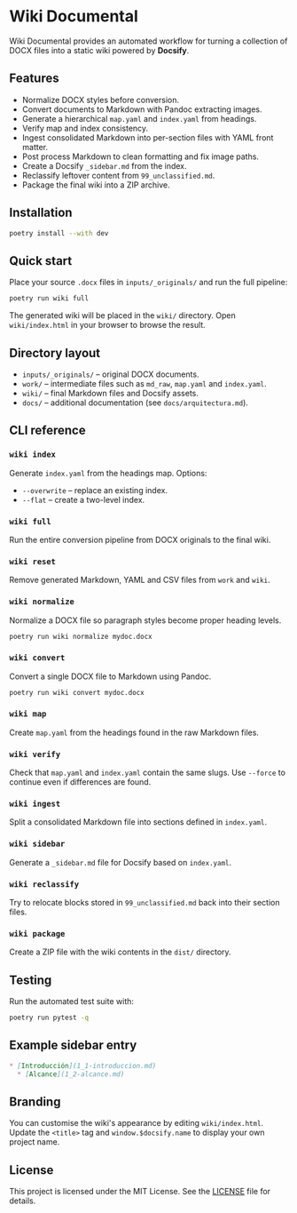 # Wiki Documental

Wiki Documental provides an automated workflow for turning a collection of DOCX files into a static wiki powered by **Docsify**.

## Features

- Normalize DOCX styles before conversion.
- Convert documents to Markdown with Pandoc extracting images.
- Generate a hierarchical `map.yaml` and `index.yaml` from headings.
- Verify map and index consistency.
- Ingest consolidated Markdown into per-section files with YAML front matter.
- Post process Markdown to clean formatting and fix image paths.
- Create a Docsify `_sidebar.md` from the index.
- Reclassify leftover content from `99_unclassified.md`.
- Package the final wiki into a ZIP archive.

## Installation

```bash
poetry install --with dev
```

## Quick start

Place your source `.docx` files in `inputs/_originals/` and run the full pipeline:

```bash
poetry run wiki full
```

The generated wiki will be placed in the `wiki/` directory. Open `wiki/index.html` in your browser to browse the result.

## Directory layout

- `inputs/_originals/` – original DOCX documents.
- `work/` – intermediate files such as `md_raw`, `map.yaml` and `index.yaml`.
- `wiki/` – final Markdown files and Docsify assets.
- `docs/` – additional documentation (see `docs/arquitectura.md`).

## CLI reference

### `wiki index`
Generate `index.yaml` from the headings map. Options:

- `--overwrite` – replace an existing index.
- `--flat` – create a two-level index.

### `wiki full`
Run the entire conversion pipeline from DOCX originals to the final wiki.

### `wiki reset`
Remove generated Markdown, YAML and CSV files from `work` and `wiki`.

### `wiki normalize`
Normalize a DOCX file so paragraph styles become proper heading levels.

```bash
poetry run wiki normalize mydoc.docx
```

### `wiki convert`
Convert a single DOCX file to Markdown using Pandoc.

```bash
poetry run wiki convert mydoc.docx
```

### `wiki map`
Create `map.yaml` from the headings found in the raw Markdown files.

### `wiki verify`
Check that `map.yaml` and `index.yaml` contain the same slugs. Use `--force` to continue even if differences are found.

### `wiki ingest`
Split a consolidated Markdown file into sections defined in `index.yaml`.

### `wiki sidebar`
Generate a `_sidebar.md` file for Docsify based on `index.yaml`.

### `wiki reclassify`
Try to relocate blocks stored in `99_unclassified.md` back into their section files.

### `wiki package`
Create a ZIP file with the wiki contents in the `dist/` directory.

## Testing

Run the automated test suite with:

```bash
poetry run pytest -q
```

## Example sidebar entry

```markdown
* [Introducción](1_1-introduccion.md)
  * [Alcance](1_2-alcance.md)
```

## Branding

You can customise the wiki's appearance by editing `wiki/index.html`. Update the `<title>` tag and `window.$docsify.name` to display your own project name.

## License

This project is licensed under the MIT License. See the [LICENSE](LICENSE) file for details.
